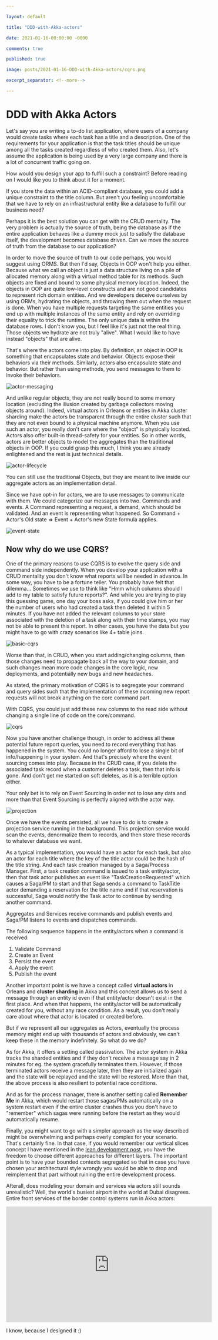 ```yaml
---

layout: default

title: "DDD-with-Akka-actors"

date: 2021-01-16-00:00:00 -0000

comments: true

published: true

image: posts/2021-01-16-DDD-with-Akka-actors/cqrs.png

excerpt_separator: <!--more-->

---
```


# DDD with Akka Actors

Let's say you are writing a to-do list application, where users of a company would create tasks where each task has a title and a description. One of the requirements for your application is that the task titles should be unique among all the tasks created regardless of who created them. Also, let's assume the application is being used by a very large company and there is a lot of concurrent traffic going on. 

How would you design your app to fulfill such a constraint? Before reading on I would like you to think about it for a moment. 
 
If you store the data within an ACID-compliant database, you could add a unique constraint to the title column. But aren't you feeling uncomfortable that we have to rely on an infrastructural entity like a database to fulfill our business need?

Perhaps it is the best solution you can get with the CRUD mentality. The very problem is actually the source of truth, being the database
as if the entire application behaves like a dummy mock just to satisfy the database itself, the development becomes database driven. Can we move the source of truth from the database to our application?

In order to move the source of truth to our code perhaps, you would suggest using ORMS. But then I'd say, Objects in OOP won't help you either. Because what we call an object is just a data structure living on a pile of allocated memory along with a virtual method table for its methods. Such objects are fixed and bound to some physical memory location. Indeed, the objects in OOP are quite low-level constructs and are not good candidates to represent rich domain entities.
And we developers deceive ourselves by using ORMs, hydrating the objects, and throwing them out when the request is done. When you have multiple requests targeting the same entities you end up with multiple instances of the same entity and rely on overriding their equality to trick the runtime. The only unique data is within the database rows.  I don't know you, but I feel like it's just not the real thing. Those objects we hydrate are not truly "alive". What I would like to have instead "objects" that are alive.

That's where the actors come into play. By definition, an object in OOP is something that encapsulates state and behavior. Objects expose their behaviors via their methods. Similarly, actors also encapsulate state and behavior. But rather than using methods, you send messages to them to invoke their behaviors.

![actor-messaging](/assets/posts/2021-01-16-DDD-with-Akka-actors/actor-messaging.png)

<!--more-->


And unlike regular objects, they are not really bound to some memory location (excluding the illusion created by garbage collectors moving objects around). Indeed, virtual actors in Orleans or entities in Akka cluster sharding make the actors be transparent through the entire cluster such that they are not even bound to a physical machine anymore. When you use such an actor, you really don't care where the "object" is physically located. Actors also offer built-in thread-safety for your entities. So in other words, actors are better objects to model the aggregates than the traditional objects in OOP. If you could grasp this much, I think you are already enlightened and the rest is just technical details.


![actor-lifecycle](/assets/posts/2021-01-16-DDD-with-Akka-actors/actor-lifecycle.png)


You can still use the traditional Objects, but they are meant to live inside our aggregate actors as an implementation detail.


Since we have opt-in for actors, we are to use messages to communicate with them. We could categorize our messages into two. Commands and events.
A Command representing a request, a demand, which should be validated. And an event is representing what happened.
So Command + Actor's Old state => Event + Actor's new State formula applies.

![event-state](/assets/posts/2021-01-16-DDD-with-Akka-actors/event_state.png)

## Now why do we use CQRS?

One of the primary reasons to use CQRS is to evolve the query side and command side independently. When you develop your application with a CRUD mentality you don't know what reports will be needed in advance. In some way, you have to be a fortune teller.
You probably have felt that dilemma... Sometimes we use to think like "Hmm which columns should I add to my table to satisfy future reports?". And while you are trying to play this guessing game, one day your boss asks, if you could give him or her the number of users who had created a task then deleted it within 5 minutes. If you have not added the relevant columns to your store associated with the deletion of a task along with their time stamps, you may not be able to present this report. In other cases, you have the data but you might have to go with crazy scenarios like 4+ table joins.

![basic-cqrs](/assets/posts/2021-01-16-DDD-with-Akka-actors/basic-cqrs.png)

Worse than that, in CRUD, when you start adding/changing columns, then those changes need to propagate back all the way to your domain, and such changes mean more code changes in the core logic, new deployments, and potentially new bugs and new headaches.

As stated, the primary motivation of CQRS is to segregate your command and query sides such that the implementation of these incoming new report requests will not break anything on the core command part.

With CQRS, you could just add these new columns to the read side without changing a single line of code on the core/command.


![cqrs](/assets/posts/2021-01-16-DDD-with-Akka-actors/cqrs.png)


Now you have another challenge though, in order to address all these potential future report queries, you need to record everything that has happened in the system.
You could no longer afford to lose a single bit of info/happening in your system.
And that's precisely where the event sourcing comes into play.
Because in the CRUD case, if you delete the associated task record when a customer deletes a task, then that info is gone. And don't get me started on soft deletes, as it is a terrible option either.

Your only bet is to rely on Event Sourcing in order not to lose any data and more than that Event Sourcing is perfectly aligned with the actor way.



![projection](/assets/posts/2021-01-16-DDD-with-Akka-actors/projection.png)

Once we have the events persisted, all we have to do is to create a projection service running in the background. This projection service would scan the events, denormalize them to records, and then store these records to whatever database we want.

As a typical implementation, you would have an actor for each task, but also an actor for each title where the key of the title actor could be the hash of the title string. And each task creation managed by a Saga/Process Manager. First, a task creation command is issued to a task entity/actor, then that task actor publishes an event like "TaskCreationRequested" which causes a Saga/PM to start and that Saga sends a command to TaskTitle actor demanding a reservation for the title name and if that reservation is successful, Saga would notify the Task actor to continue by sending another command.

Aggregates and Services receive commands and publish events and Saga/PM listens to events and dispatches commands.

The following sequence happens in the entity/actors when a command is received:

1. Validate Command
2. Create an Event
3. Persist the event
4. Apply the event
5. Publish the event

Another important point is we have a concept called **virtual actors** in Orleans and **cluster sharding** in Akka
and this concept allows us to send a message through an entity id even if that entity/actor doesn't exist in the first place. And when that happens, the entity/actor will be automatically created for you, without any race condition. As a result, you don't really care about where that actor is located or created before.

But if we represent all our aggregates as Actors, eventually the process memory might end up with thousands of actors and obviously, we can't keep these in the memory indefinitely. So what do we do?

As for Akka, it offers a setting called passivation. The actor system in Akka tracks the sharded entities and if they don't receive a message say in 2 minutes for eg. the system gracefully terminates them. However, if those terminated actors receive a message later, then they are initialized again and the state will be replayed and the state will be restored. More than that, the above process is also resilient to potential race conditions.

And as for the process manager, there is another setting called **Remember Me** in Akka, which would restart those sagas/PMs automatically on a system restart even if the entire cluster crashes thus you don't have to "remember" which sagas were running before the restart as they would automatically resume.

Finally, you might want to go with a simpler approach as the way described might be overwhelming and perhaps overly complex for your scenario. That's certainly fine. In that case, if you would remember our vertical slices concept I have mentioned in the [lean development post](https://onurgumus.github.io/2020/12/21/your-domain-driven-project-Lean-software-development.html), you have the freedom to choose different approaches for different layers. The important point is to have your bounded contexts segregated so that in case you have chosen your architectural style wrongly you would be able to drop and reimplement that part without 
ruining the entire development process.

Afterall, does modeling your domain and services via actors still sounds unrealistic? Well, the world's busiest airport in the world at Dubai disagrees. Entire front services of the border control systems run in Akka actors:

<iframe width="560" height="315" src="https://www.youtube.com/embed/4yZX1DzLbqg" frameborder="0" allow="accelerometer; autoplay; clipboard-write; encrypted-media; gyroscope; picture-in-picture" allowfullscreen></iframe>

I know, because I designed it :) 


